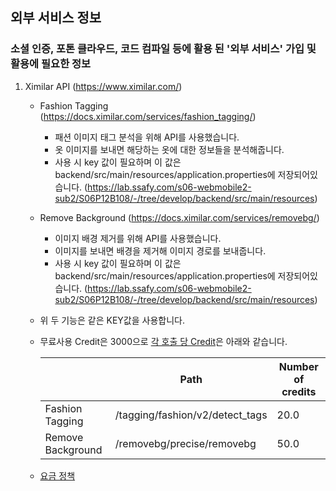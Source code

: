 ## 외부 서비스 정보

### 소셜 인증, 포톤 클라우드, 코드 컴파일 등에 활용 된 '외부 서비스' 가입 및 활용에 필요한 정보

1. Ximilar API (https://www.ximilar.com/)
   
   - Fashion Tagging (https://docs.ximilar.com/services/fashion_tagging/)
   
     - 패션 이미지 태그 분석을 위해 API를 사용했습니다. 
     - 옷 이미지를 보내면 해당하는 옷에 대한 정보들을 분석해줍니다.
     - 사용 시 key 값이 필요하며 이 값은 backend/src/main/resources/application.properties에 저장되어있습니다. (https://lab.ssafy.com/s06-webmobile2-sub2/S06P12B108/-/tree/develop/backend/src/main/resources)
   
   - Remove Background (https://docs.ximilar.com/services/removebg/)
   
     - 이미지 배경 제거를 위해 API를 사용했습니다.
     - 이미지를 보내면 배경을 제거해 이미지 경로를 보내줍니다.
     - 사용 시 key 값이 필요하며 이 값은 backend/src/main/resources/application.properties에 저장되어있습니다. (https://lab.ssafy.com/s06-webmobile2-sub2/S06P12B108/-/tree/develop/backend/src/main/resources)
   
   - 위 두 기능은 같은 KEY값을 사용합니다. 
   
   - 무료사용 Credit은 3000으로 [각 호출 당 Credit](https://docs.ximilar.com/quickstart/credits/)은 아래와 같습니다.
   
     |                   | Path                            | Number of credits |
     | ----------------- | ------------------------------- | ----------------- |
     | Fashion Tagging   | /tagging/fashion/v2/detect_tags | 20.0              |
     | Remove Background | /removebg/precise/removebg      | 50.0              |
   
   - [요금 정책](https://www.ximilar.com/pricing/)